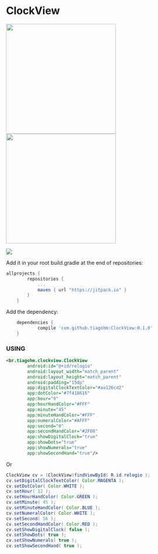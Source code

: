 # ClockView

<img src="https://raw.githubusercontent.com/tiagohm/ClockView/master/1.png" width="300">
<img src="https://raw.githubusercontent.com/tiagohm/ClockView/master/2.png" width="300">

[![](https://jitpack.io/v/tiagohm/ClockView.svg)](https://jitpack.io/#tiagohm/ClockView)

Add it in your root build.gradle at the end of repositories:
```gradle
allprojects {
		repositories {
			...
			maven { url "https://jitpack.io" }
		}
	}
```

Add the dependency:
```gradle
	dependencies {
	        compile 'com.github.tiagohm:ClockView:0.1.0'
	}
```

### USING

```xml
<br.tiagohm.clockview.ClockView
        android:id="@+id/relogio"
        android:layout_width="match_parent"
        android:layout_height="match_parent"
        android:padding="15dp"
        app:digitalClockTextColor="#aa126cd2"
        app:dotColor="#7f418616"
        app:hour="9"
        app:hourHandColor="#FFF"
        app:minute="45"
        app:minuteHandColor="#FFF"
        app:numeralColor="#AFFF"
        app:second="0"
        app:secondHandColor="#2F00"
        app:showDigitalClock="true"
        app:showDots="true"
        app:showNumerals="true"
        app:showSecondHand="true"/>
```
Or

```java
ClockView cv = (ClockView)findViewById( R.id.relogio );
cv.setDigitalClockTextColor( Color.MAGENTA );
cv.setDotColor( Color.WHITE );
cv.setHour( 12 );
cv.setHourHandColor( Color.GREEN );
cv.setMinute( 45 );
cv.setMinuteHandColor( Color.BLUE );
cv.setNumeralColor( Color.WHITE );
cv.setSecond( 56 );
cv.setSecondHandColor( Color.RED );
cv.setShowDigitalClock( false );
cv.setShowDots( true );
cv.setShowNumerals( true );
cv.setShowSecondHand( true );
```
